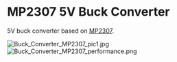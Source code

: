 # MP2307 5V Buck Converter

5V buck converter based on [MP2307](https://cdn-shop.adafruit.com/datasheets/MP2307_r1.9.pdf).

![Buck_Converter_MP2307_pic1.jpg](https://raw.githubusercontent.com/wagiminator/Power-Boards/master/Buck_Converter_MP2307/Buck_Converter_MP2307_pic1.jpg)
![Buck_Converter_MP2307_performance.png](https://raw.githubusercontent.com/wagiminator/Power-Boards/master/Buck_Converter_MP2307/Buck_Converter_MP2307_performance.png)
